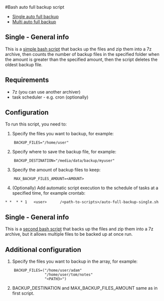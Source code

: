 #Bash auto full backup script
* [Single auto full backup](#single-general-info)
* [Multi auto full backup](#multi-general-info)

## Single - General info
This is a [simple bash script](auto-full-backup-single.sh) that backs up the files and zip them into a 7z archive, then counts the number of backup files in the specified folder when the amount is greater than the specified amount, then the script deletes the oldest backup file.

## Requirements
* 7z (you can use another archiver)
* task scheduler - e.g. cron (optionally)

## Configuration
To run this script, you need to:

1. Specify the files you want to backup, for example:
```
    BACKUP_FILES="/home/user"
```
2. Specify where to save the backup file, for example:
```
    BACKUP_DESTINATION="/media/data/backup/myuser"
```
3. Specify the amount of backup files to keep:
```
    MAX_BACKUP_FILES_AMOUNT=<AMOUNT>
```
4. (Optionally) Add automatic script execution to the schedule of tasks at a specified time, for example crontab:
```
* *  * * 1   <user>      /<path-to-scripts>/auto-full-backup-single.sh
```

## Single - General info
This is a [second bash script](auto-full-backup-multi.sh) that backs up the files and zip them into a 7z archive, but it allows multiple files to be backed up at once run.

## Additional configuration

1. Specify the files you want to backup in the array, for example:
```
    BACKUP_FILES=("/home/user/adam"
                  "/home/user/tom/notes"
                  "<PATH3>")
```
2. BACKUP_DESTINATION and MAX_BACKUP_FILES_AMOUNT same as in first script.